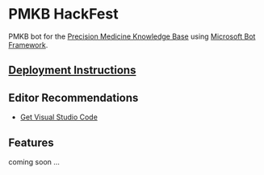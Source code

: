 # PMKB HackFest
PMKB bot for the [Precision Medicine Knowledge Base](https://pmkb.weill.cornell.edu) using [Microsoft Bot Framework](https://dev.botframework.com/).

## [Deployment Instructions](docs/deployment_instructions.md)

## Editor Recommendations
- [Get Visual Studio Code](https://code.visualstudio.com/Download)

## Features
coming soon ...